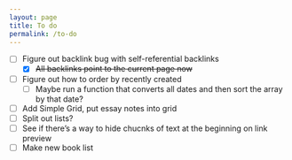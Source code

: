 ```yaml
---
layout: page
title: To do
permalink: /to-do
---
```


- [ ] Figure out backlink bug with self-referential backlinks
    - [x] ~~All backlinks point to the current page now~~
- [ ] Figure out how to order by recently created
    - [ ] Maybe run a function that converts all dates and then sort the array by that date?
- [ ] Add Simple Grid, put essay notes into grid
- [ ] Split out lists?
- [ ] See if there’s a way to hide chucnks of text at the beginning on link preview
- [ ] Make new book list

<style>
    li {
        list-style: none;
    }

    input {
        padding-right: 0.5em;
    }
</style>